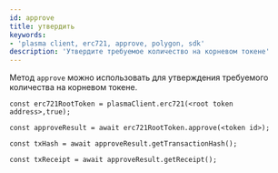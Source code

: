 ```yaml
---
id: approve
title: утвердить
keywords:
- 'plasma client, erc721, approve, polygon, sdk'
description: 'Утвердите требуемое количество на корневом токене'
---
```


Метод `approve` можно использовать для утверждения требуемого количества на корневом токене.

```
const erc721RootToken = plasmaClient.erc721(<root token address>,true);

const approveResult = await erc721RootToken.approve(<token id>);

const txHash = await approveResult.getTransactionHash();

const txReceipt = await approveResult.getReceipt();

```
